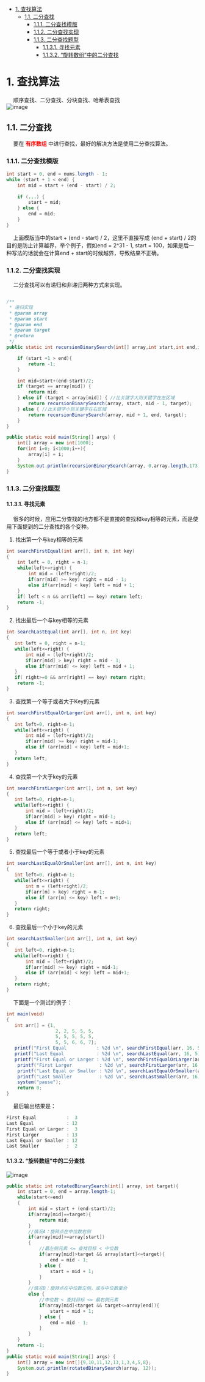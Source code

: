 
<!-- TOC -->

- [1. 查找算法](#1-查找算法)
    - [1.1. 二分查找](#11-二分查找)
        - [1.1.1. 二分查找模版](#111-二分查找模版)
        - [1.1.2. 二分查找实现](#112-二分查找实现)
        - [1.1.3. 二分查找题型](#113-二分查找题型)
            - [1.1.3.1. 寻找元素](#1131-寻找元素)
            - [1.1.3.2. “旋转数组”中的二分查找](#1132-旋转数组中的二分查找)

<!-- /TOC -->



# 1. 查找算法  
<!--
三款经典的查找算法
https://mp.weixin.qq.com/s/3RvYUaAL8xAQQvT88WAJ7g
-->
&emsp; 顺序查找、二分查找、分块查找、哈希表查找  
![image](https://gitee.com/wt1814/pic-host/raw/master/images/java/function/function-32.png)  

## 1.1. 二分查找  
&emsp; 要在 **<font color = "red">有序数组</font>** 中进行查找，最好的解决方法是使用二分查找算法。  

### 1.1.1. 二分查找模版   

```java
int start = 0, end = nums.length - 1;
while (start + 1 < end) {
    int mid = start + (end - start) / 2;
    
    if (...) {
        start = mid;
    } else {
        end = mid;
    }
}
```
&emsp; 上面模版当中的start + (end - start) / 2，这里不直接写成 (end + start) / 2的目的是防止计算越界，举个例子，假如end = 2^31 - 1, start = 100，如果是后一种写法的话就会在计算end + start的时候越界，导致结果不正确。  

### 1.1.2. 二分查找实现  
&emsp; 二分查找可以有递归和非递归两种方式来实现。  

```java

/**
 * 递归实现
 * @param array
 * @param start
 * @param end
 * @param target
 * @return
 */
public static int recursionBinarySearch(int[] array,int start,int end,int target){

    if (start +1 > end){
        return -1;
    }

    int mid=start+(end-start)/2;
    if (target == array[mid]) {
        return mid;
    } else if (target < array[mid]) { //比关键字大则关键字在左区域
        return recursionBinarySearch(array, start, mid - 1, target);
    } else { //比关键字小则关键字在右区域
        return recursionBinarySearch(array, mid + 1, end, target);
    }
}

public static void main(String[] args) {
    int[] array = new int[1000];
    for(int i=0; i<1000;i++){
        array[i] = i;
    }
    System.out.println(recursionBinarySearch(array, 0,array.length,173));
}
```  

### 1.1.3. 二分查找题型  
<!-- 

几乎刷完了力扣所有的二分题，我发现了这些东西。。。（下） 
https://mp.weixin.qq.com/s/zteJKZ6jy5RdhWUTM10kdQ
-->

#### 1.1.3.1. 寻找元素
&emsp; 很多的时候，应用二分查找的地方都不是直接的查找和key相等的元素，而是使用下面提到的二分查找的各个变种。  

1. 找出第一个与key相等的元素  

```java
int searchFirstEqual(int arr[], int n, int key)
{
    int left = 0, right = n-1;
    while(left<=right) {
        int mid = (left+right)/2;
        if(arr[mid] >= key) right = mid - 1;
        else if(arr[mid] < key) left = mid + 1;
    }
    if( left < n && arr[left] == key) return left;
    return -1;
}
```
2. 找出最后一个与key相等的元素  

```java
int searchLastEqual(int arr[], int n, int key)
{
   int left = 0, right = n-1;
   while(left<=right) {
       int mid = (left+right)/2;
       if(arr[mid] > key) right = mid - 1;
       else if(arr[mid] <= key) left = mid + 1;
   }
   if( right>=0 && arr[right] == key) return right;
    return -1;
}
```
3. 查找第一个等于或者大于Key的元素  

```java
int searchFirstEqualOrLarger(int arr[], int n, int key)
{
   int left=0, right=n-1;
   while(left<=right) {
       int mid = (left+right)/2;
       if(arr[mid] >= key) right = mid-1;
       else if (arr[mid] < key) left = mid+1;
   }
   return left;
}
```
4. 查找第一个大于key的元素  

```java
int searchFirstLarger(int arr[], int n, int key)
{
   int left=0, right=n-1;
   while(left<=right) {
       int mid = (left+right)/2;
       if(arr[mid] > key) right = mid-1;
       else if (arr[mid] <= key) left = mid+1;
   }
   return left;
}
```
5. 查找最后一个等于或者小于key的元素  

```java
int searchLastEqualOrSmaller(int arr[], int n, int key)
{
   int left=0, right=n-1;
   while(left<=right) {
       int m = (left+right)/2;
       if(arr[m] > key) right = m-1;
       else if (arr[m] <= key) left = m+1;
   }
   return right;
}
```
6. 查找最后一个小于key的元素    

```java
int searchLastSmaller(int arr[], int n, int key)
{
   int left=0, right=n-1;
   while(left<=right) {
       int mid = (left+right)/2;
       if(arr[mid] >= key) right = mid-1;
       else if (arr[mid] < key) left = mid+1;
   }
   return right;
}
```

&emsp; 下面是一个测试的例子：  

```java
int main(void)
{
   int arr[] = {1,
                  2, 2, 5, 5, 5,
                  5, 5, 5, 5, 5,
                  5, 5, 6, 6, 7};
   printf("First Equal           : %2d \n", searchFirstEqual(arr, 16, 5));
   printf("Last Equal            : %2d \n", searchLastEqual(arr, 16, 5));
   printf("First Equal or Larger : %2d \n", searchFirstEqualOrLarger(arr, 16, 5));
    printf("First Larger          : %2d \n", searchFirstLarger(arr, 16, 5));
    printf("Last Equal or Smaller : %2d \n", searchLastEqualOrSmaller(arr, 16, 5));
    printf("Last Smaller          : %2d \n", searchLastSmaller(arr, 16, 5));
    system("pause");
    return 0;
}
```
&emsp; 最后输出结果是：  

```java
First Equal           :  3
Last Equal            : 12
First Equal or Larger :  3
First Larger          : 13
Last Equal or Smaller : 12
Last Smaller          :  2
```

#### 1.1.3.2. “旋转数组”中的二分查找  
<!--
★★★“旋转数组”中的二分查找
https://blog.csdn.net/bjweimengshu/article/details/90826510
二分查找团灭力扣旋转排序数组系列
https://mp.weixin.qq.com/s/DBl8lOoKj18SnbTUSfE6Dg
https://blog.csdn.net/whutshiliu/article/details/107290257
-->
![image](https://gitee.com/wt1814/pic-host/raw/master/images/java/function/function-48.png)  

```java
public static int rotatedBinarySearch(int[] array, int target){	
    int start = 0, end = array.length-1;	
    while(start<=end)	
    {	
        int mid = start + (end-start)/2;	
        if(array[mid]==target){	
            return mid;	
        }	
        //情况A：旋转点在中位数右侧	
        if(array[mid]>=array[start])	
        {	
            //最左侧元素 <= 查找目标 < 中位数	
            if(array[mid]>target && array[start]<=target){	
                end = mid - 1;	
            } else {	
                start = mid + 1;	
            }	
        }	
        //情况B：旋转点在中位数左侧，或与中位数重合	
        else {	
            //中位数 < 查找目标 <= 最右侧元素	
            if(array[mid]<target && target<=array[end]){	
                start = mid + 1;	
            } else {	
                end = mid - 1;	
            }	
        }	
    }	
    return -1;	
}	
public static void main(String[] args) {	
    int[] array = new int[]{9,10,11,12,13,1,3,4,5,8};	
    System.out.println(rotatedBinarySearch(array, 12));	
}
```